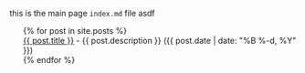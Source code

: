 this is the main page `index.md` file asdf

<ul>
  {% for post in site.posts %}
    <div>
      <a href="{{ post.url | absolute_url }}">{{ post.title }}</a> - 
      {{ post.description }} 
      ({{ post.date | date: "%B %-d, %Y"  }})
    </div>
  {% endfor %}
</ul>
